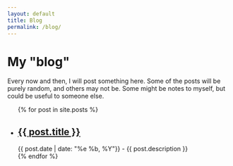 ```yaml
---
layout: default
title: Blog
permalink: /blog/
---
```

<h1>My "blog"</h1>

<p>Every now and then, I will post something here. Some of the posts will be purely random, and others may not be. Some might be notes to myself, but could be useful to someone else.</p>

<ul>
    {% for post in site.posts %}
    <li>
        <h2><a id="post" href="{{ post.url }}">{{ post.title }}</a></h2>
        {{ post.date | date: "%e %b, %Y"}} - {{ post.description }}
    </li>
    {% endfor %}
</ul>